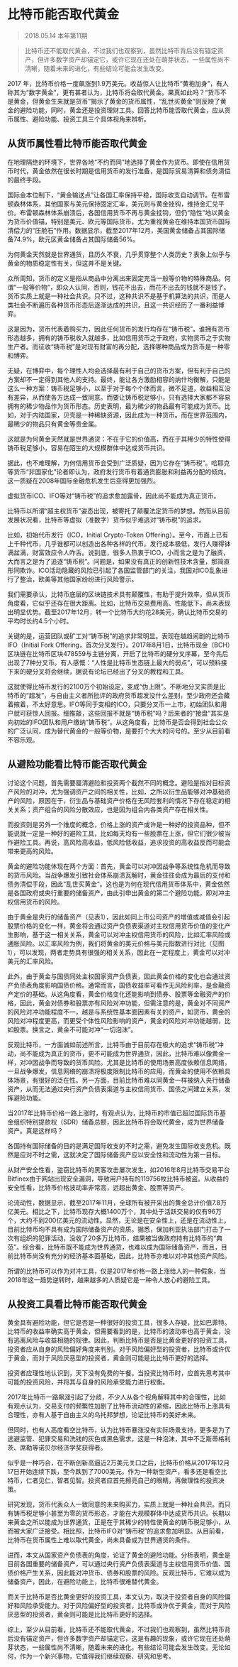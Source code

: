 # 比特币能否取代黄金
> 2018.05.14 本年第11期

> 比特币还不能取代黄金，不过我们也观察到，虽然比特币背后没有锚定资产，但许多数字资产却锚定它，或许它现在还处在萌芽状态，一些属性尚不清晰，随着未来的进化，有些结论可能会发生改变。

2017 年，比特币价格一度飙涨到1.9万美元。收益惊人让比特币“黄袍加身”，有人称其为“数字黄金”，更有甚者认为，比特币将会取代黄金。果真如此吗？“货币不是黄金，但黄金生来就是货币”揭示了黄金的货币属性，“乱世买黄金”则反映了黄金的避险功能，同时，黄金还是投资理财工具。回答比特币能否取代黄金，应从货币属性、避险功能、投资工具三个具体视角来辨析。


## 从货币属性看比特币能否取代黄金

在地理隔绝的环境下，世界各地“不约而同”地选择了黄金作为货币。即使在信用货币时代，黄金依然在很长时期是信用货币的发行准备，是国际贸易清算和债务清偿的最终手段。

国际金本位制下，“黄金输送点”让各国汇率保持平稳，国际收支自动调节。在布雷顿森林体系，其他国家与美元保持固定汇率，美元则与黄金挂钩，维持金汇兑平价。布雷顿森林体系崩溃后，各国信用货币不再与黄金挂钩，但仍“隐性”地以黄金为货币价值锚，特别是美元、欧元等国际货币，尤为重视黄金在维持本国货币国际清偿力的“压舱石”作用。数据显示，截至2017年12月，美国黄金储备占其国际储备74.9%，欧元区黄金储备占其国际储备56%。

为何黄金天然就是世界通货，且历久不衰，几乎贯穿整个人类历史？表象上似乎与黄金的物质稳定性有关，但这并不是关键。

众所周知，货币的定义是指从商品中分离出来固定充当一般等价物的特殊商品。何谓“一般等价物”，即众人认同，否则，钱花不出去，而花不出去的钱就不是钱了。货币实质上就是一种社会共识。只不过，这种共识不是基于机算法的共识，而是人类社会不断遍历各种货币形态后逐渐达成的共识，且这一共识经历了一番利益博弈。

这是因为，货币代表着购买力，因此任何货币的发行均存在“铸币税”。谁拥有货币形态越多，拥有的铸币税收入就越多，比如信用货币之于政府，实物货币之于实物生产者。而征收“铸币税”是对现有财富的再分配，选择哪种商品成为货币是一种零和博弈。

无疑，在博弈中，每个理性人均会选择最有利于自己的货币方案，但有利于自己的方案却不一定得到其他人的支持。最终，能让各方激励相容的纳什均衡解，只能是这么一种方案：铸币税足够小，以至于对于每个个体而言，微不足道，收益相互没有差异，从而使各方达成一致同意。而要让铸币税足够小，只有选择大家都不容易拥有的稀少物品作为货币形态。历史表明，最为稀少的物品最有可能成为货币。比如，对于内陆国家，贝壳是一种稀缺资源，因此成为一种货币。而在世界范围内，最稀少的物品只有黄金等贵金属。

这就是为何黄金天然就是世界通货：不在于它的价值高，而在于其稀少的特性使得铸币税足够小，容易在陌生的大规模群体中达成货币共识。

据此，也不难理解，为何信用货币会受到广泛质疑，因为它存在“铸币税”。哈耶克等货币“非国家化”论者即认为，政府发行货币有着通货膨胀和利益再分配的倾向。这一质疑在2008年国际金融危机发生后变得更加强烈。

虚拟货币ICO、IFO等对“铸币税”的追求愈加露骨，因此尚不能成为真正货币。

比特币以所谓“超主权货币”姿态出现，被寄托了颠覆法定货币的梦想。然而从目前发展状况看，比特币等虚拟（准数字）货币似乎难逃对“铸币税”的追求。

比如，初始代币发行（ICO，Initial Crypto-Token Offering）。至今，市面上已有上千种代币，几乎谁都可以创造出各种各样的代币。发行成本极低，发行人赚得钵满盆满，财富效应令人咋舌。说到底，很多人热衷于ICO，小而言之是为了融资，大而言之是为了追逐“铸币税”。问题是，如果没有真正的创新性技术含量，那简直形同欺诈。ICO活动隐藏的风险已引起了各国监管部门的关注，我国对ICO乱象进行了整治，欧美等其他国家纷纷进行风险警示。

我们需要承认，比特币底层的区块链技术具有颠覆性，有助于提升效率，但从货币角度看，它似乎还存在很大距离。比如，比特币交易费用高、性能低下，尚未表现出明显优势。截至2017年12月，转一个比特币大约花28美元，确认比特币交易的平均时长约4.5个小时。

关键的是，运营团队或矿工对“铸币税”的追求非常明显。表现在越趋闹剧的比特币IFO（Initial Fork Offering，首次分叉发行）。2017年8月1日，比特币现金（BCH）区块链在比特币区块478559与主链分离，开启了比特币的硬分叉序幕，至今先后出现了7种分叉币。有人感慨：“人性是比特币生态链上最大的弱点”，可以预料接下来的硬分叉将会继续，据说有论坛已经出了分叉的教程和工具。

这就使得比特币发行的2100万个初始设定，变成“伪上限”。不断地分叉实质是比特币的“超发”，与自由主义者所批评的政府货币超发没什么差别，至少政府还会藏着掖着，不太好意思。IFO等同于变相的ICO，只要分叉币一上市，初始团队和用户就可获惊人回报。细推敲，这些回报不就是“铸币税”吗？后来者的“接盘”其实是向初始的IFO团队和用户缴纳“铸币税”。从这角度看，比特币是否会得到社会公众的广泛认同，成为替代黄金的一般等价物，是要打个大大的问号的。至少从目前看不容乐观。

## 从避险功能看比特币能否取代黄金

讨论这个问题，首先需要厘清避险和投资两个截然不同的概念。避险是指对目标资产风险的对冲，尤为强调资产之间的相关性，比如，之所以衍生品能够对冲基础资产的风险，原因在于，衍生品与基础资产价格在无风险套利的情况下存在稳定的相关关系；资产组合的风险分散效应，也是因为组合内各类资产存在相关性。

而投资则是另外一个维度的概念，价格上涨的资产或许是一种好的投资品种，但不能说就一定是一种好的避险工具，比如每天均有一些股票在上涨，但它们很少被当作避险工具。再说，高风险高收益，低风险低收益，追求投资的高收益反而可能会带来更高的风险。

黄金的避险功能体现在两个方面：首先，黄金可以对冲因战争等系统性危机而导致的货币风险。当战争爆发引致社会体系崩溃瓦解时，黄金往往会成为最后的支付和债务清偿手段，因此“乱世买黄金”。这也是为何在现代信用货币体系中，黄金依然是各国政府或央行重要的储备资产，由此引申出黄金的第二个避险功能，即对冲主权信用货币的风险。

由于黄金是央行的储备资产（见表1），因此如同上市公司资产的增值或减值会引起股票价格的变化一样，黄金将会通过资产负债表渠道对主权信用货币价值的变化产生影响，基于这一相关关系，黄金可以对冲主权信用货币的风险，比如汇率风险或通胀风险。以汇率风险为例，我们将黄金的美元价格与美元指数进行对比（见图1），可以发现，两者走势具有很强的相关关系，因此在一定程度上，黄金可以对冲美元的汇率风险。

此外，由于黄金与国债同处主权国家资产负债表，因此黄金价格的变化也会通过资产负债表角度影响国债价格。通常而言，国债收益率可看作无风险利率，是金融资产定价的基础。从这角度看，黄金价格变化还能影响到债券、股票等金融资产的价格，因此，黄金对债券和股票亦有风险对冲功能，但需注意的是，黄金对不同资产的风险对冲功能程度不一，越是与系统性基本面因素有关的资产，如货币，黄金的风险对冲程度更高，而更受个体性风险影响的资产，黄金的风险对冲功能越弱，比如股票。换言之，黄金不可能对冲“一切泡沫”。

反观比特币，一方面诚如前述所言，比特币由于目前存在极大的追求“铸币税”冲动，尚不能成为真正的货币，更不可能成为世界通货，因此，比特币难以像黄金一样，对冲因战争而导致的货币风险。尤其是比特币的使用场景高度依赖信息网络，一旦战争爆发，信息网络的崩溃将极度限制比特币的应用，而黄金的使用不依赖具体场景，有很好的泛在性。另一方面，目前比特币难以同黄金一样被纳入央行储备资产，从而无法通过央行资产负债表渠道与主权信用货币、国债之间建立关系，发挥避险功能。

当2017年比特币价格一路上涨时，有观点认为，比特币的市值已超过国际货币基金组织特别提款权（SDR）储备总额，因此比特币将会取代黄金，成为世界储备资产。真是这样吗？

各国持有国际储备的目的是满足国际收支的不时之需，避免发生国际收支危机。既然是应对不时之需，这就决定了国际储备资产应以安全性和流动性为第一目标。

从财产安全性看，盗窃比特币的黑客攻击屡次发生，如2016年8月比特币交易平台Bitfinex由于网站出现安全漏洞，导致用户持有的119756枚比特币被盗。从收益的安全性看，比特币价格波动率非常高，远超出黄金、股票等资产。

论流动性，数据显示，截至2017年11月，全球所有被开采出的黄金总计价值7.8万亿美元。相比之下，比特币现存大概1400万个，其中处于活跃交易的仅有96万个，大约不到200亿美元的流动性。显然，无论是在安全性上，还是在流动性上，目前比特币均不具有成为国际储备资产的资质。据悉，保加利亚执法部门打击了一次有组织的犯罪活动，没收了20多万比特币，结果被当做政府持有比特币的“典范”。综合看，比特币既不能成为世界通货，也难以成为国际储备资产，而且，目前比特币尚没有充分的经济基本面基础，因此，比特币亦难以对冲其他资产风险。

所谓的比特币可以作为对冲工具，仅是2017年价格一路上涨给人的一种假象，当2018年这一趋势逆转时，越来越多的人质疑它是一种令人放心的避险工具。

## 从投资工具看比特币能否取代黄金

黄金具有避险功能，但它是否是一种很好的投资工具，很多人存疑，比如巴菲特。比特币的收益率确实高于黄金，但需要看到的是，比特币的波动率也高于黄金，没有逃离风险与收益相随的规律。因此，判断比特币是否是比黄金更好的投资工具，投资者应从自身的风险偏好角度来判别。对于风险偏好型的投资者，比特币或许优于黄金，而对于风险厌恶型的投资者，黄金则可能是比比特币更好的选择。

投资者应理性地认识到，天下没有免费的午餐。当投资比特币时，应首先思考其中可能的投资风险，并将其与自身的风险承受能力进行权衡。

2017年比特币一路飙涨引起了分歧，不少人从各个视角解释其中的合理性，比如有观点认为，交易支付的频繁性加剧了比特币流动性的紧缩，因此比特币上涨具有合理性，亦有人基于自由主义的乌托邦梦想，论证比特币的美好未来。

但同时，也有人高度看空比特币，认为比特币暴涨没有实际场景支持，更多是为了逃避监管、犯罪交易和洗钱的灰色或黑色需求，这是一种泡沫，其中不乏斯蒂格利茨、席勒等诺贝尔经济学奖获得者。

似乎是一种巧合，在不断创新高逼近2万美元关口之后，比特币价格从2017年12月17日开始连续下跌，至今跌到了7000美元。作为一种新型资产，看多还是看空比特币，仁者见仁，智者见智。投资者应首先擦亮自己的眼睛，再做理性的投资决策。

研究发现，货币代表众人一致同意的未来购买力，实质上就是一种社会共识。而只有铸币税足够小甚至为零的货币形态，才能在大规模群体中达成货币共识。长期以来黄金之所以能成为世界通货，正是在于其稀少的特性使黄金的铸币税足够小，从而被大家广泛接受。相比照，比特币IFO对“铸币税”的追求愈加明显。从目前看，比特币在货币属性上难以取代黄金，尚未具备成为世界通货的条件。

进而，本文从国家资产负债表的角度，论证了黄金的避险功能。分析表明，黄金是目前各国重要的储备资产，可以通过央行资产负债表渠道与主权信用货币价值、国债价格产生关系，因此能对冲货币、债券和股票的风险。反观比特币，它难以成为储备资产，因此，在避险功能上，比特币很难替代黄金。

而关于比特币是否比黄金更好的投资工具，本文认为，取决于投资者自身的风险偏好和风险承受能力。对于风险偏好型的投资者，比特币或许优于黄金，而对于风险厌恶型的投资者，黄金则可能是比比特币更好的选择。

综上，至少从目前看，比特币还不能取代黄金，不过我们也观察到，虽然比特币背后没有锚定资产，但许多数字资产却锚定它，这是有趣的现象，或许它现在还处萌芽状态，一些属性尚不清晰，随着未来的进化，有些结论可能会发生改变。无论如何，作为一个新兴事物，它值得我们继续观察、研究和思考。



